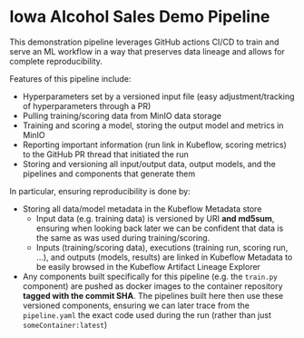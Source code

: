 # Iowa Alcohol Sales Demo Pipeline

This demonstration pipeline leverages GitHub actions CI/CD to train and serve an ML workflow in a way that preserves data lineage and allows for complete reproducibility.  

Features of this pipeline include:
* Hyperparameters set by a versioned input file (easy adjustment/tracking of hyperparameters through a PR)
* Pulling training/scoring data from MinIO data storage
* Training and scoring a model, storing the output model and metrics in MinIO
* Reporting important information (run link in Kubeflow, scoring metrics) to the GitHub PR thread that initiated the run
* Storing and versioning all input/output data, output models, and the pipelines and components that generate them

In particular, ensuring reproducibility is done by:
* Storing all data/model metadata in the Kubeflow Metadata store
    * Input data (e.g. training data) is versioned by URI **and md5sum**, ensuring when looking back later we can be confident that data is the same as was used during training/scoring. 
    * Inputs (training/scoring data), executions (training run, scoring run, ...), and outputs (models, results) are linked in Kubeflow Metadata to be easily browsed in the Kubeflow Artifact Lineage Explorer
* Any components built specifically for this pipeline (e.g. the `train.py` component) are pushed as docker images to the container repository **tagged with the commit SHA**.  The pipelines built here then use these versioned components, ensuring we can later trace from the `pipeline.yaml` the exact code used during the run (rather than just `someContainer:latest`)
